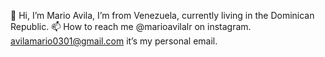 👋 Hi, I’m Mario Avila, I’m from Venezuela, currently living in the Dominican Republic.
📫 How to reach me @marioavilalr on instagram. avilamario0301@gmail.com it’s my personal email.
